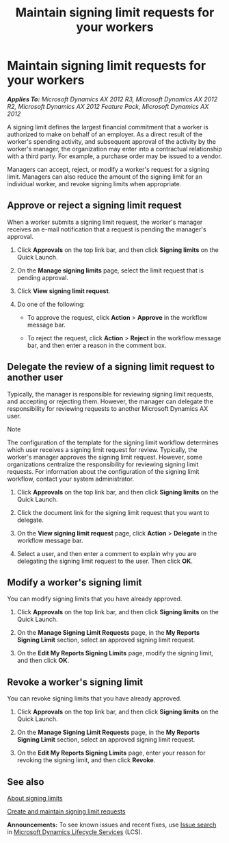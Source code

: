 ﻿---
title: Maintain signing limit requests for your workers
TOCTitle: Maintain signing limit requests for your workers
ms:assetid: 7a9ec1b3-0ce5-4696-932c-50232d0f4a73
ms:mtpsurl: https://technet.microsoft.com/en-us/library/Hh271573(v=AX.60)
ms:contentKeyID: 36384204
ms.date: 04/18/2014
mtps_version: v=AX.60
f1_keywords:
- HRPEditMyReportsLimits
---

# Maintain signing limit requests for your workers 


_**Applies To:** Microsoft Dynamics AX 2012 R3, Microsoft Dynamics AX 2012 R2, Microsoft Dynamics AX 2012 Feature Pack, Microsoft Dynamics AX 2012_

A signing limit defines the largest financial commitment that a worker is authorized to make on behalf of an employer. As a direct result of the worker's spending activity, and subsequent approval of the activity by the worker's manager, the organization may enter into a contractual relationship with a third party. For example, a purchase order may be issued to a vendor.

Managers can accept, reject, or modify a worker's request for a signing limit. Managers can also reduce the amount of the signing limit for an individual worker, and revoke signing limits when appropriate.

## Approve or reject a signing limit request

When a worker submits a signing limit request, the worker's manager receives an e-mail notification that a request is pending the manager's approval.

1.  Click **Approvals** on the top link bar, and then click **Signing limits** on the Quick Launch.

2.  On the **Manage signing limits** page, select the limit request that is pending approval.

3.  Click **View signing limit request**.

4.  Do one of the following:
    
      - To approve the request, click **Action** \> **Approve** in the workflow message bar.
    
      - To reject the request, click **Action** \> **Reject** in the workflow message bar, and then enter a reason in the comment box.

## Delegate the review of a signing limit request to another user

Typically, the manager is responsible for reviewing signing limit requests, and accepting or rejecting them. However, the manager can delegate the responsibility for reviewing requests to another Microsoft Dynamics AX user.


> [!NOTE]
> <P>The configuration of the template for the signing limit workflow determines which user receives a signing limit request for review. Typically, the worker's manager approves the signing limit request. However, some organizations centralize the responsibility for reviewing signing limit requests. For information about the configuration of the signing limit workflow, contact your system administrator.</P>



1.  Click **Approvals** on the top link bar, and then click **Signing limits** on the Quick Launch.

2.  Click the document link for the signing limit request that you want to delegate.

3.  On the **View signing limit request** page, click **Action** \> **Delegate** in the workflow message bar.

4.  Select a user, and then enter a comment to explain why you are delegating the signing limit request to the user. Then click **OK**.

## Modify a worker's signing limit

You can modify signing limits that you have already approved.

1.  Click **Approvals** on the top link bar, and then click **Signing limits** on the Quick Launch.

2.  On the **Manage Signing Limit Requests** page, in the **My Reports Signing Limit** section, select an approved signing limit request.

3.  On the **Edit My Reports Signing Limits** page, modify the signing limit, and then click **OK**.

## Revoke a worker's signing limit

You can revoke signing limits that you have already approved.

1.  Click **Approvals** on the top link bar, and then click **Signing limits** on the Quick Launch.

2.  On the **Manage Signing Limit Requests** page, in the **My Reports Signing Limit** section, select an approved signing limit request.

3.  On the **Edit My Reports Signing Limits** page, enter your reason for revoking the signing limit, and then click **Revoke**.

## See also

[About signing limits](about-signing-limits.md)

[Create and maintain signing limit requests](create-and-maintain-signing-limit-requests.md)

  
**Announcements:** To see known issues and recent fixes, use [Issue search](http://go.microsoft.com/fwlink/?linkid=389258) in [Microsoft Dynamics Lifecycle Services](http://go.microsoft.com/fwlink/?linkid=306505) (LCS).

